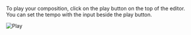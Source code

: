 To play your composition, click on the play button on the top of the editor. You can set the tempo with the input beside the play button.

![Play](https://flat.io/img/help/editor_player_en.gif)